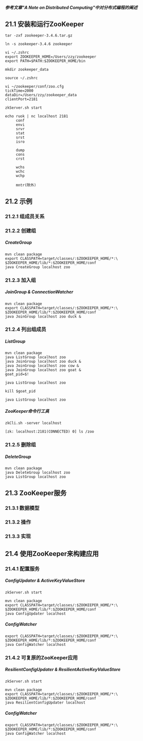 ##### 参考文章"A Note on Distributed Computing"中对分布式编程的阐述

## 21.1 安装和运行ZooKeeper
```
tar -zxf zookeeper-3.4.6.tar.gz

ln -s zookeeper-3.4.6 zookeeper

vi ~/.zshrc
export ZOOKEEPER_HOME=/Users/zzy/zookeeper
export PATH=$PATH:$ZOOKEEPER_HOME/bin

mkdir zookeeper_data

source ~/.zshrc

vi ~/zookeeper/conf/zoo.cfg
tickTime=2000
dataDir=/Users/zzy/zookeeper_data
clientPort=2181

zkServer.sh start

echo ruok | nc localhost 2181
     conf
     envi
     srvr
     stat
     srst
     isro
     
     dump
     cons
     crst
     
     wchs
     wchc
     wchp
     
     mntr(除外)
```

## 21.2 示例
### 21.2.1 组成员关系
### 21.2.2 创建组
##### CreateGroup
```
mvn clean package
export CLASSPATH=target/classes/:$ZOOKEEPER_HOME/*:\
$ZOOKEEPER_HOME/lib/*:$ZOOKEEPER_HOME/conf
java CreateGroup localhost zoo
```

### 21.2.3 加入组
##### JoinGroup & ConnectionWatcher
```
mvn clean package
export CLASSPATH=target/classes/:$ZOOKEEPER_HOME/*:\
$ZOOKEEPER_HOME/lib/*:$ZOOKEEPER_HOME/conf
java JoinGroup localhost zoo duck &
```

### 21.2.4 列出组成员
##### ListGroup
```
mvn clean package
java ListGroup localhost zoo
java JoinGroup localhost zoo duck &
java JoinGroup localhost zoo cow &
java JoinGroup localhost zoo goat &
goat_pid=$!

java ListGroup localhost zoo

kill $goat_pid

java ListGroup localhost zoo
```
##### ZooKeeper命令行工具
```
zkCli.sh -server localhost

[zk: localhost:2181(CONNECTED) 0] ls /zoo
```

### 21.2.5 删除组
##### DeleteGroup
```
mvn clean package
java DeleteGroup localhost zoo
java ListGroup localhost zoo
```

## 21.3 ZooKeeper服务
### 21.3.1 数据模型
### 21.3.2 操作
### 21.3.3 实现

## 21.4 使用ZooKeeper来构建应用
### 21.4.1 配置服务
##### ConfigUpdater & ActiveKeyValueStore
```
zkServer.sh start

mvn clean package
export CLASSPATH=target/classes/:$ZOOKEEPER_HOME/*:\
$ZOOKEEPER_HOME/lib/*:$ZOOKEEPER_HOME/conf
java ConfigUpdater localhost
```
##### ConfigWatcher
```
export CLASSPATH=target/classes/:$ZOOKEEPER_HOME/*:\
$ZOOKEEPER_HOME/lib/*:$ZOOKEEPER_HOME/conf
java ConfigWatcher localhost
```

### 21.4.2 可复原的ZooKeeper应用
##### ResilientConfigUpdater & ResilientActiveKeyValueStore
```
zkServer.sh start

mvn clean package
export CLASSPATH=target/classes/:$ZOOKEEPER_HOME/*:\
$ZOOKEEPER_HOME/lib/*:$ZOOKEEPER_HOME/conf
java ResilientConfigUpdater localhost
```
##### ConfigWatcher
```
export CLASSPATH=target/classes/:$ZOOKEEPER_HOME/*:\
$ZOOKEEPER_HOME/lib/*:$ZOOKEEPER_HOME/conf
java ConfigWatcher localhost
```
